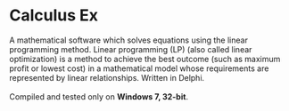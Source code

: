 # Calculus Ex

A mathematical software which solves equations using the linear programming method. Linear programming (LP) (also called linear optimization) is a method to achieve the best outcome (such as maximum profit or lowest cost) in a mathematical model whose requirements are represented by linear relationships. Written in Delphi.
<br><br>
Compiled and tested only on **Windows 7, 32-bit**.
